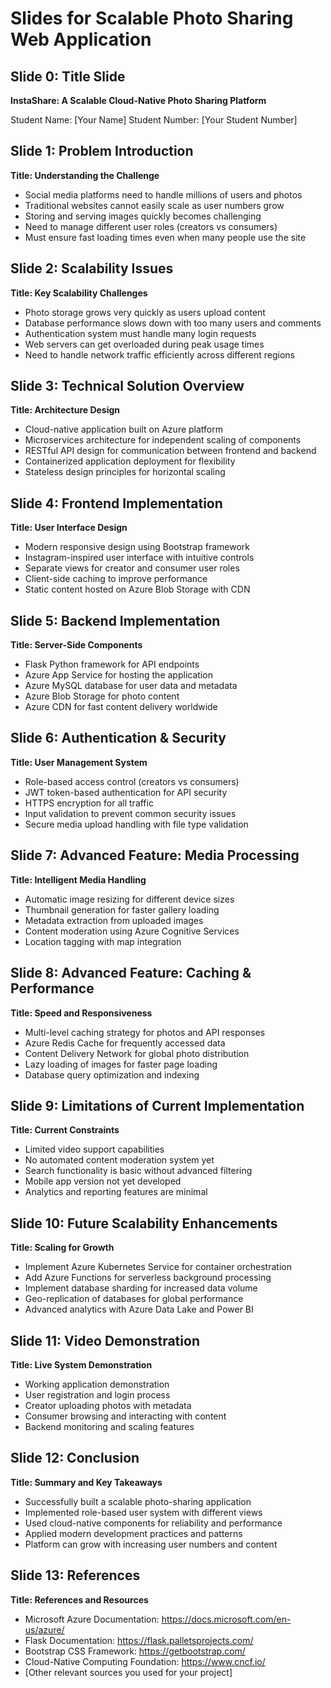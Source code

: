 # Slides for Scalable Photo Sharing Web Application

## Slide 0: Title Slide
**InstaShare: A Scalable Cloud-Native Photo Sharing Platform**

Student Name: [Your Name]
Student Number: [Your Student Number]

## Slide 1: Problem Introduction
**Title: Understanding the Challenge**

- Social media platforms need to handle millions of users and photos
- Traditional websites cannot easily scale as user numbers grow
- Storing and serving images quickly becomes challenging
- Need to manage different user roles (creators vs consumers)
- Must ensure fast loading times even when many people use the site

## Slide 2: Scalability Issues
**Title: Key Scalability Challenges**

- Photo storage grows very quickly as users upload content
- Database performance slows down with too many users and comments
- Authentication system must handle many login requests
- Web servers can get overloaded during peak usage times
- Need to handle network traffic efficiently across different regions

## Slide 3: Technical Solution Overview
**Title: Architecture Design**

- Cloud-native application built on Azure platform
- Microservices architecture for independent scaling of components
- RESTful API design for communication between frontend and backend
- Containerized application deployment for flexibility
- Stateless design principles for horizontal scaling

## Slide 4: Frontend Implementation
**Title: User Interface Design**

- Modern responsive design using Bootstrap framework
- Instagram-inspired user interface with intuitive controls
- Separate views for creator and consumer user roles
- Client-side caching to improve performance
- Static content hosted on Azure Blob Storage with CDN

## Slide 5: Backend Implementation
**Title: Server-Side Components**

- Flask Python framework for API endpoints
- Azure App Service for hosting the application
- Azure MySQL database for user data and metadata
- Azure Blob Storage for photo content
- Azure CDN for fast content delivery worldwide

## Slide 6: Authentication & Security
**Title: User Management System**

- Role-based access control (creators vs consumers)
- JWT token-based authentication for API security
- HTTPS encryption for all traffic
- Input validation to prevent common security issues
- Secure media upload handling with file type validation

## Slide 7: Advanced Feature: Media Processing
**Title: Intelligent Media Handling**

- Automatic image resizing for different device sizes
- Thumbnail generation for faster gallery loading
- Metadata extraction from uploaded images
- Content moderation using Azure Cognitive Services
- Location tagging with map integration

## Slide 8: Advanced Feature: Caching & Performance
**Title: Speed and Responsiveness**

- Multi-level caching strategy for photos and API responses
- Azure Redis Cache for frequently accessed data
- Content Delivery Network for global photo distribution
- Lazy loading of images for faster page loading
- Database query optimization and indexing

## Slide 9: Limitations of Current Implementation
**Title: Current Constraints**

- Limited video support capabilities
- No automated content moderation system yet
- Search functionality is basic without advanced filtering
- Mobile app version not yet developed
- Analytics and reporting features are minimal

## Slide 10: Future Scalability Enhancements
**Title: Scaling for Growth**

- Implement Azure Kubernetes Service for container orchestration
- Add Azure Functions for serverless background processing
- Implement database sharding for increased data volume
- Geo-replication of databases for global performance
- Advanced analytics with Azure Data Lake and Power BI

## Slide 11: Video Demonstration
**Title: Live System Demonstration**

- Working application demonstration
- User registration and login process
- Creator uploading photos with metadata
- Consumer browsing and interacting with content
- Backend monitoring and scaling features

## Slide 12: Conclusion
**Title: Summary and Key Takeaways**

- Successfully built a scalable photo-sharing application
- Implemented role-based user system with different views
- Used cloud-native components for reliability and performance
- Applied modern development practices and patterns
- Platform can grow with increasing user numbers and content

## Slide 13: References
**Title: References and Resources**

- Microsoft Azure Documentation: https://docs.microsoft.com/en-us/azure/
- Flask Documentation: https://flask.palletsprojects.com/
- Bootstrap CSS Framework: https://getbootstrap.com/
- Cloud-Native Computing Foundation: https://www.cncf.io/
- [Other relevant sources you used for your project]
